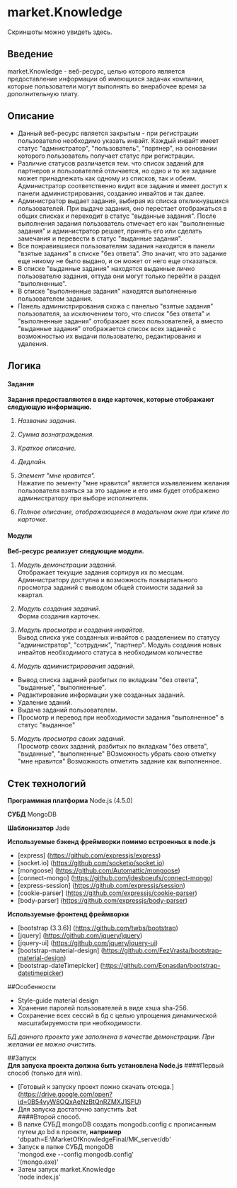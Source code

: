 # market.Knowledge
Скриншоты можно увидеть здесь.
## Введение
market.Knowledge - веб-ресурс, целью которого является предоставление информации об имеющихся задачах компании, которые пользователи могут выполнять во внерабочее время за дополнительную плату.

## Описание
* Данный веб-ресурс является закрытым - при регистрации пользователю необходимо указать инвайт. Каждый инвайт имеет статус "адмнистратор", "пользователь", "партнер", на основании которого пользователь получает статус при регистрации.  
* Различие статусов различается тем. что список заданий для партнеров и пользователей отличается, но одно и то же задание может принадлежать как одному из списков, так и обеим. Администратор соответственно видит все задания и имеет доступ к панели администрирования, созданию инвайтов и так далее.    
* Администратор выдает задания, выбирая из списка откликнувшихся пользователей. При выдаче задания, оно перестает отображаться в общих списках и переходит в статус "выданные задания". После выполнения задания пользователь отмечает его как "выполненные задания" и администратор решает, принять его или сделать замечания и перевести в статус "выданные задания".  
* Все понравившиеся пользователям задания находятся в панели "взятые задания" в списке "без ответа". Это значит, что это задание еще никому не было выдано, и он может от него еще отказаться.  
* В списке "выданные задания" находятся выданные лично пользователю задания, оттуда они могут только перейти в раздел "выполненные".  
* В списке "выполненные задания" находятся выполненные пользователем задания.  
* Панель администрирования схожа с панелью "взятые задания" пользователя, за исключением того, что список "без ответа" и "выполненные задания" отображает всех пользователей, а вместо "выданные задания" отображается список всех заданий с  возможностью их выдачи пользователю, редактирования и удаления.

## Логика

#### Задания
**Задания предоставляются в виде карточек, которые отображают следующую информацию.**

1. *Название задания.*
 
2. *Сумма вознаграждения.*

3. *Краткое описание.*

4. *Дедлайн.*

5. *Элемент "мне нравится".*  
Нажатие по эементу "мне нравится" является изъявлением желания пользователя взяться за это задание и его имя будет отображено администратору при выборе исполнителя.

6. *Полное описание, отображающееся в модальном окне при клике по карточке.*

#### Модули
**Веб-ресурс реализует следующие модули.**

1. *Модуль демонстрации заданий.*  
Отображает текущие задания сортируя их по месцам. Администратору доступна и возможность поквартального просмотра заданий с выводом общей стоимости заданий за квартал.  

2. *Модуль создания заданий.*  
Форма создания карточек.

3. *Модуль просмотра и создания инвайтов.*  
Вывод списка уже созданных инвайтов с разделением по статусу "администратор", "сотрудник", "партнер".
Модуль создания новых инвайтов необходимого статуса в необходимом количестве

4. *Модуль администрирования заданий.*  
 * Вывод списка заданий разбитых по вкладкам "без ответа", "выданные", "выполненные".
 * Редактирование информации уже созданных заданий.
 * Удаление зданий.
 * Выдача заданий пользователем.
 * Просмотр и перевод при необходимости задания "выполненное" в статус "выданное"

5. *Модуль просмотра своих заданий.*  
Просмотр своих заданий, разбитых по вкладкам "без ответа", "выданные", "выполненные"
ВОзможность убрать свою отметку "мне нравится"
Возможность отметить задание как выполненное.

## Стек технологий

**Программная платформа**
Node.js (4.5.0)

**СУБД**
MongoDB

**Шаблонизатор**
Jade

**Используемые бэкенд фреймворки помимо встроенных в node.js**
- [express] (https://github.com/expressjs/express)
- [socket.io] (https://github.com/socketio/socket.io)
- [mongoose] (https://github.com/Automattic/mongoose)
- [connect-mongo] (https://github.com/jdesboeufs/connect-mongo)
- [express-session] (https://github.com/expressjs/session)
- [cookie-parser] (https://github.com/expressjs/cookie-parser)
- [body-parser] (https://github.com/expressjs/body-parser)

**Используемые фронтенд фреймворки**
- [bootstrap (3.3.6)] (https://github.com/twbs/bootstrap)
- [jquery] (https://github.com/jquery/jquery)
- [jquery-ui] (https://github.com/jquery/jquery-ui)
- [bootstrap-material-design] (https://github.com/FezVrasta/bootstrap-material-design)
- [bootstrap-dateTimepicker] (https://github.com/Eonasdan/bootstrap-datetimepicker)

##Особенности
* Style-guide material design
* Хранение паролей пользователей в виде хэша sha-256.
* Сохранение всех сессий в бд с целью упрощения динамической масштабируемости при необходимости.

*БД данного проекта уже заполнена в качестве демонстрации. При желании ее можно очистить.*

##Запуск  
**Для запуска проекта должна быть установлена Node.js**
####Первый способ (только для win).
* [Готовый к запуску проект пожно скачать отсюда.] (https://drive.google.com/open?id=0B54vyW8OQxAeNzBtQnRZMXJ1SFU)
* Для запуска достаточно запустить .bat  
####Второй способ.  
* В папке СУБД mongoDB создать mongodb.config c прописанным путем до bd в проекте, **например**   'dbpath=E:\MarketOfKnowledgeFinal/MK_server/db'  
* Запуск в папке СУБД mongoDB  
'mongod.exe --config mongodb.config'  
'(mongo.exe)'  
* Затем запуск market.Knowledge  
'node index.js'  
